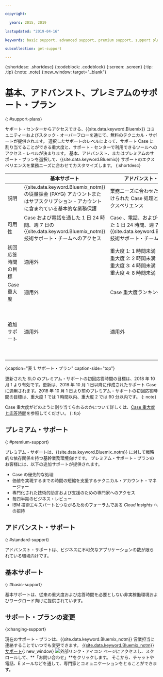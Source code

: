 ```yaml
---

copyright:

  years: 2015, 2019 

lastupdated: "2019-04-16"

keywords: basic support, advanced support, premium support, support plans, free technical support 

subcollection: get-support

---
```



{:shortdesc: .shortdesc}
{:codeblock: .codeblock}
{:screen: .screen}
{:tip: .tip}
{:note: .note}
{:new_window: target="_blank"}

# 基本、アドバンスト、プレミアムのサポート・プラン
{: #support-plans}

サポート・センターからアクセスできる、{{site.data.keyword.Bluemix}} コミュニティーおよびスタック・オーバーフローを通じて、無料のテクニカル・サポートが提供されます。 選択したサポートのレベルによって、サポート Case に割り当てることができる重大度と、サポート・センターで利用できるツールへのアクセス・レベルが決まります。 基本、アドバンスト、またはプレミアムのサポート・プランを選択して、{{site.data.keyword.Bluemix}} サポートのエクスペリエンスを業務ニーズに合わせてカスタマイズします。
{:shortdesc}

|  | 基本サポート | アドバンスト・サポート | プレミアム・サポート |
|-------------|-------------|-------------|-------------|
| 説明 |	{{site.data.keyword.Bluemix_notm}} の従量課金 (PAYG) アカウントまたはサブスクリプション・アカウントに含まれている基本的な業務保護 | 業務ニーズに合わせた、優先順位付けられた Case 処理とサポート・エクスペリエンス | 価値を高めるまでの時間を短縮するための、業務成果に合わせたクライアント・エンゲージメント |
| 可用性 | Case および電話を通した 1 日 24 時間、週 7 日の {{site.data.keyword.Bluemix_notm}} 技術サポート・チームへのアクセス | Case 、電話、およびチャットを通した 1 日 24 時間、週 7 日の {{site.data.keyword.Bluemix_notm}} 技術サポート・チームへのアクセス | Case 、電話、およびチャットを通した 1 日 24 時間、週 7 日の {{site.data.keyword.Bluemix_notm}} 技術サポート・チームへのアクセス |
| 初回応答時間の目標 | 適用外 | 重大度 1: 1 時間未満 <br/> 重大度 2: 2 時間未満 <br/> 重大度 3: 4 時間未満 <br/> 重大度 4: 8 時間未満 | 重大度 1: 15 分未満 <br/> 重大度 2: 1 時間未満 <br/> 重大度 3: 2 時間未満 <br/> 重大度 4: 4 時間未満 |
| Case 重大度 | 適用外 | Case 重大度ランキングが使用可能 | Case 重大度ランキングが使用可能 |
| 追加サポート | 適用外 | 適用外 | テクニカル・アカウント・マネージャー割り当て <br/> <br/> 毎四半期のビジネス・レビュー <br/><br/> 専門家へのアクセス <br/> <br/> Cloud Insights への招待 |
{:caption="表 1. サポート・プラン" caption-side="top"}

更新された SLO のプレミアム・サポートの初回応答時間の目標は、2018 年 10 月 1 より有効です。更新は、2018 年 10 月 1 日以降に作成されたサポート Case に適用されます。2018 年 10 月 1 日より前のプレミアム・サポートの初回応答時間の目標は、重大度 1 では 1 時間以内、重大度 2 では 90 分以内です。
{: note}

Case 重大度がどのように割り当てられるのかについて詳しくは、[Case 重大度と応答時間](/docs/get-support?topic=get-support-support-case-severity#support-case-severity)を参照してください。
{: tip} 

## プレミアム・サポート
{: #premium-support}

プレミアム・サポートは、{{site.data.keyword.Bluemix_notm}} に対して戦略的な依存関係を持つ基幹業務環境向けです。 プレミアム・サポート・プランのお客様には、以下の追加サポートが提供されます。
  * Case の優先的な処理
  * 価値を実現するまでの時間の短縮を支援するテクニカル・アカウント・マネージャー
  * 専門化された技術的助言および支援のための専門家へのアクセス
  * 毎四半期のビジネス・レビュー
  * IBM 技術エキスパートとつながるためのフォーラムである *Cloud Insights* への招待

## アドバンスト・サポート
{: #standard-support}

アドバンスト・サポートは、ビジネスに不可欠なアプリケーションの数が限られている環境向けです。

## 基本サポート
{: #basic-support}

基本サポートは、従来の重大度および応答時間を必要としない非実稼働環境およびワークロード向けに提供されています。

## サポート・プランの変更
{:changing-support}

現在のサポート・プランは、{{site.data.keyword.Bluemix_notm}} 営業担当に連絡することでいつでも変更できます。 [{{site.data.keyword.Bluemix_notm}} サポート](https://www.ibm.com/cloud/support){: new_window} ![外部リンク・アイコン](../icons/launch-glyph.svg "外部リンク・アイコン") ページにアクセスし、スクロールして、**「お問い合わせ」**をクリックします。 そこから、チャットや電話、E メールなどを通して、専門家とコミュニケーションをとることができます。  


